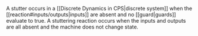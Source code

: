 A stutter occurs in a [[Discrete Dynamics in CPS|discrete system]] when the [[reaction#inputs/outputs|inputs]] are absent and no [[guard|guards]] evaluate to true. A stuttering reaction occurs when the inputs and outputs are all absent and the machine does not change state.